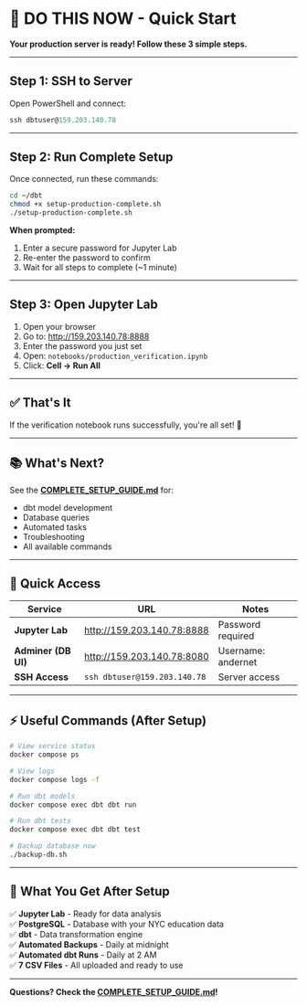 # 🚀 DO THIS NOW - Quick Start

**Your production server is ready! Follow these 3 simple steps.**

---

## Step 1: SSH to Server

Open PowerShell and connect:

```powershell
ssh dbtuser@159.203.140.78
```

---

## Step 2: Run Complete Setup

Once connected, run these commands:

```bash
cd ~/dbt
chmod +x setup-production-complete.sh
./setup-production-complete.sh
```

**When prompted:**

1. Enter a secure password for Jupyter Lab
2. Re-enter the password to confirm
3. Wait for all steps to complete (~1 minute)

---

## Step 3: Open Jupyter Lab

1. Open your browser
2. Go to: <http://159.203.140.78:8888>
3. Enter the password you just set
4. Open: `notebooks/production_verification.ipynb`
5. Click: **Cell → Run All**

---

## ✅ That's It

If the verification notebook runs successfully, you're all set! 🎉

---

## 📚 What's Next?

See the **[COMPLETE_SETUP_GUIDE.md](COMPLETE_SETUP_GUIDE.md)** for:

- dbt model development
- Database queries
- Automated tasks
- Troubleshooting
- All available commands

---

## 🔗 Quick Access

| Service             | URL                          | Notes              |
| ------------------- | ---------------------------- | ------------------ |
| **Jupyter Lab**     | <http://159.203.140.78:8888> | Password required  |
| **Adminer (DB UI)** | <http://159.203.140.78:8080> | Username: andernet |
| **SSH Access**      | `ssh dbtuser@159.203.140.78` | Server access      |

---

## ⚡ Useful Commands (After Setup)

```bash
# View service status
docker compose ps

# View logs
docker compose logs -f

# Run dbt models
docker compose exec dbt dbt run

# Run dbt tests
docker compose exec dbt dbt test

# Backup database now
./backup-db.sh
```

---

## 🎯 What You Get After Setup

✅ **Jupyter Lab** - Ready for data analysis  
✅ **PostgreSQL** - Database with your NYC education data  
✅ **dbt** - Data transformation engine  
✅ **Automated Backups** - Daily at midnight  
✅ **Automated dbt Runs** - Daily at 2 AM  
✅ **7 CSV Files** - All uploaded and ready to use

---

**Questions? Check the [COMPLETE_SETUP_GUIDE.md](COMPLETE_SETUP_GUIDE.md)!**
